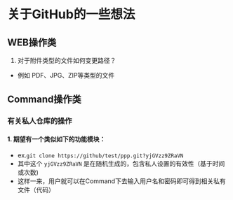 # 关于GitHub的一些想法

## WEB操作类
1. 对于附件类型的文件如何变更路径？
- 例如 PDF、JPG、ZIP等类型的文件

## Command操作类
### 有关私人仓库的操作
#### 1. 期望有一个类似如下的功能模块：
- ex.`git clone https://github/test/ppp.git?yjGVzz9ZRaVN`
- 其中这个 `yjGVzz9ZRaVN` 是在随机生成的，包含私人设置的有效性（基于时间或次数)
- 这样一来，用户就可以在Command下去输入用户名和密码即可得到相关私有文件（代码）
